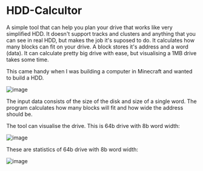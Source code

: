 # HDD-Calcultor
A simple tool that can help you plan your drive that works like very simplified HDD. It doesn't support tracks and clusters and anything that you can see in real HDD, but makes the job it's suposed to do.
It calculates how many blocks can fit on your drive. A block stores it's address and a word (data). It can calculate pretty big drive with ease, but visualising a 1MB drive takes some time.

This came handy when I was building a computer in Minecraft and wanted to build a HDD.

![image](https://github.com/WiktorGorecki/HDD-Calculator/assets/60294931/a307e053-ff42-4a27-80f4-43bc55e29919)

The input data consists of the size of the disk and size of a single word.
The program calculates how many blocks will fit and how wide the address should be.

The tool can visualise the drive. This is 64b drive with 8b word width:

![image](https://github.com/WiktorGorecki/HDD-Calculator/assets/60294931/6f6125b8-1d59-464f-ad29-8e0e8bf65d5d)

These are statistics of 64b drive with 8b word width:

![image](https://github.com/WiktorGorecki/HDD-Calculator/assets/60294931/d4b6effe-e5cc-4dba-a727-a6a39ab4444e)
